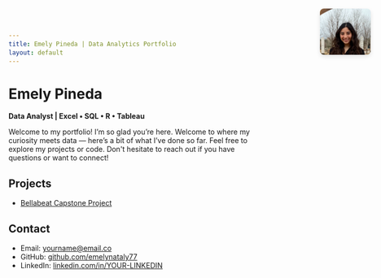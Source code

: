 ```yaml
---
title: Emely Pineda | Data Analytics Portfolio
layout: default
---
```


# Emely Pineda 
**Data Analyst | Excel • SQL • R • Tableau**

<p class="homepage-intro">
  Welcome to my portfolio! I’m so glad you’re here.  
  Welcome to where my curiosity meets data — here’s a bit of what I’ve done so far.
  Feel free to explore my projects or code. Don't hesitate to reach out if you have questions or want to connect!
</p>

## Projects
- [Bellabeat Capstone Project](projects/bellabeat.md)

## Contact
- Email: yourname@email.co  
- GitHub: [github.com/emelynataly77](https://github.com/emelynataly77)  
- LinkedIn: [linkedin.com/in/YOUR-LINKEDIN](https://linkedin.com/in/YOUR-LINKEDIN)


<div style="position: absolute; top: 20px; right: 20px;">
  <img 
    src="assets/img/practice.png" 
    alt="Profile Picture" 
    style="width: 100px; border-radius: 8px; box-shadow: 0 4px 8px rgba(0,0,0,0.1);">
</div>

